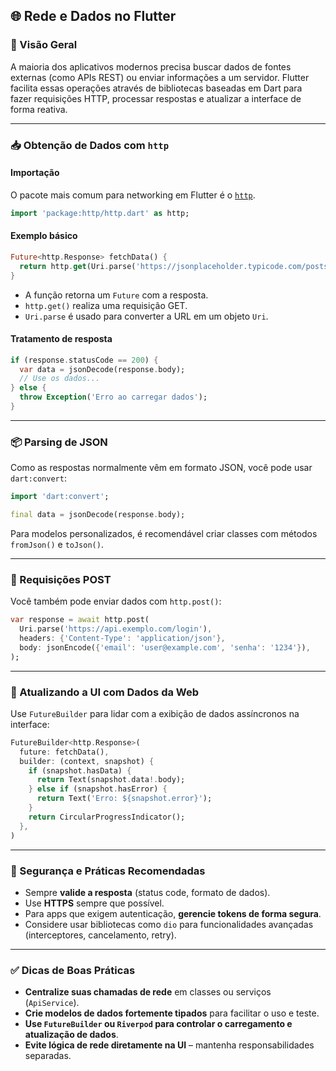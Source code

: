 ## 🌐 Rede e Dados no Flutter

### 📌 Visão Geral

A maioria dos aplicativos modernos precisa buscar dados de fontes externas (como APIs REST) ou enviar informações a um servidor. Flutter facilita essas operações através de bibliotecas baseadas em Dart para fazer requisições HTTP, processar respostas e atualizar a interface de forma reativa.

---

### 📥 Obtenção de Dados com `http`

#### Importação

O pacote mais comum para networking em Flutter é o [`http`](https://pub.dev/packages/http).

```dart
import 'package:http/http.dart' as http;
```

#### Exemplo básico

```dart
Future<http.Response> fetchData() {
  return http.get(Uri.parse('https://jsonplaceholder.typicode.com/posts/1'));
}
```

- A função retorna um `Future` com a resposta.
- `http.get()` realiza uma requisição GET.
- `Uri.parse` é usado para converter a URL em um objeto `Uri`.

#### Tratamento de resposta

```dart
if (response.statusCode == 200) {
  var data = jsonDecode(response.body);
  // Use os dados...
} else {
  throw Exception('Erro ao carregar dados');
}
```

---

### 📦 Parsing de JSON

Como as respostas normalmente vêm em formato JSON, você pode usar `dart:convert`:

```dart
import 'dart:convert';

final data = jsonDecode(response.body);
```

Para modelos personalizados, é recomendável criar classes com métodos `fromJson()` e `toJson()`.

---

### 📡 Requisições POST

Você também pode enviar dados com `http.post()`:

```dart
var response = await http.post(
  Uri.parse('https://api.exemplo.com/login'),
  headers: {'Content-Type': 'application/json'},
  body: jsonEncode({'email': 'user@example.com', 'senha': '1234'}),
);
```

---

### 🔄 Atualizando a UI com Dados da Web

Use `FutureBuilder` para lidar com a exibição de dados assíncronos na interface:

```dart
FutureBuilder<http.Response>(
  future: fetchData(),
  builder: (context, snapshot) {
    if (snapshot.hasData) {
      return Text(snapshot.data!.body);
    } else if (snapshot.hasError) {
      return Text('Erro: ${snapshot.error}');
    }
    return CircularProgressIndicator();
  },
)
```

---

### 🔐 Segurança e Práticas Recomendadas

- Sempre **valide a resposta** (status code, formato de dados).
- Use **HTTPS** sempre que possível.
- Para apps que exigem autenticação, **gerencie tokens de forma segura**.
- Considere usar bibliotecas como `dio` para funcionalidades avançadas (interceptores, cancelamento, retry).

---

### ✅ Dicas de Boas Práticas

- **Centralize suas chamadas de rede** em classes ou serviços (`ApiService`).
- **Crie modelos de dados fortemente tipados** para facilitar o uso e teste.
- **Use `FutureBuilder` ou `Riverpod` para controlar o carregamento e atualização de dados**.
- **Evite lógica de rede diretamente na UI** – mantenha responsabilidades separadas.